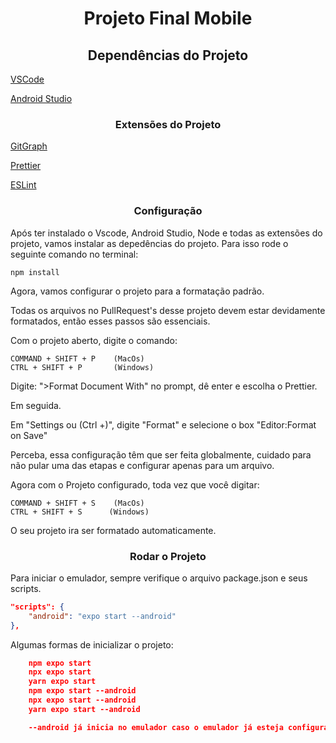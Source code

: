<h1 align="center">Projeto Final Mobile</h1>

<h2 align="center">Dependências do Projeto</h2>

[VSCode](https://code.visualstudio.com)

[Android Studio](https://developer.android.com/studio/run/managing-avds?hl=pt-br)

<h3 align="center">Extensões do Projeto</h2>

[GitGraph](vscode:extension/mhutchie.git-graph)

[Prettier](vscode:extension/esbenp.prettier-vscode)

[ESLint](vscode:extension/dbaeumer.vscode-eslint)

<h3 align="center">Configuração</h2>

Após ter instalado o Vscode, Android Studio, Node e todas as extensões do projeto, vamos instalar as depedências do projeto. Para isso rode o seguinte comando no terminal:

`npm install`

Agora, vamos configurar o projeto para a formatação padrão.

Todas os arquivos no PullRequest's desse projeto devem estar devidamente formatados, então esses passos são essenciais.

Com o projeto aberto, digite o comando:

```Formating
COMMAND + SHIFT + P    (MacOs)
CTRL + SHIFT + P       (Windows)
```

Digite: ">Format Document With" no prompt, dê enter e escolha o Prettier.

Em seguida.

Em "Settings ou (Ctrl +)", digite "Format" e selecione o box "Editor:Format on Save"

Perceba, essa configuração têm que ser feita globalmente, cuidado para não pular uma das etapas e configurar apenas para um arquivo.

Agora com o Projeto configurado, toda vez que você digitar:

```Formating
COMMAND + SHIFT + S    (MacOs)
CTRL + SHIFT + S      (Windows)
```

O seu projeto ira ser formatado automaticamente.

<h3 align="center">Rodar o Projeto</h2>

Para iniciar o emulador, sempre verifique o arquivo package.json e seus scripts.

```json
"scripts": {
    "android": "expo start --android"
},
```

Algumas formas de inicializar o projeto:

```json
    npm expo start
    npx expo start
    yarn expo start
    npm expo start --android
    npx expo start --android
    yarn expo start --android
```

```json
    --android já inicia no emulador caso o emulador já esteja configurado nas váriaveis de ambiente.
```
